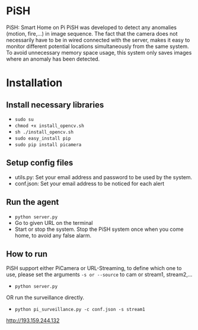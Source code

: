 # PiSH
PiSH: Smart Home on Pi
PiSH was developed to detect any anomalies (motion, fire,...) in image sequence. The fact that the camera does not necessarily have to be in wired connected with the server, makes it easy to monitor different potential locations simultaneously from the same system. To avoid unnecessary memory space usage, this system only saves images where an anomaly has been detected.
# Installation 

## Install necessary libraries 
- ```sudo su```
- ```chmod +x install_opencv.sh```
- ```sh ./install_opencv.sh``` 
- ```sudo easy_install pip```
- ```sudo pip install picamera```

## Setup config files
- utils.py: Set your email address and password to be used by the system.
- conf.json: Set your email address to be noticed for each alert

## Run the agent
- ```python server.py ```
- Go to given URL on the terminal
- Start or stop the system. Stop the PiSH system once when you come home, to avoid any false alarm.

## How to run
PiSH support either PiCamera or URL-Streaming, to define which one to use, please set the arguments ```-s or --source``` to cam or stream1, stream2,...

- ```python server.py ```

OR run the surveillance directly.
- ```python pi_surveillance.py -c conf.json -s stream1 ```

http://193.159.244.132
